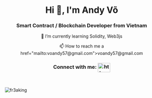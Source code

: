 <h1 align="center">Hi 👋, I'm Andy Võ</h1>

<h3 align="center">Smart Contract / Blockchain Developer from Vietnam<i class="flag flag-vietnam"></i></h3>
<p align="center">🌱 I’m currently learning Solidity, Web3js </p>
<p align="center">📫 How to reach me a href="mailto:voandy57@gmail.com">voandy57@gmail.com</a></p>

<h3 align="center">Connect with me: 
  <a align="center" href="https://linkedin.com/in/https://www.linkedin.com/in/andyvo111/" target="blank"><img align="center" src="https://raw.githubusercontent.com/rahuldkjain/github-profile-readme-generator/master/src/images/icons/Social/linked-in-alt.svg" alt="https://www.linkedin.com/in/andyvo111/" height="30" width="40" /></a>
</h3>
</p>
<br/>
<p>&nbsp;<img align="center" src="https://github-readme-stats.vercel.app/api?username=fr3aking&show_icons=true&locale=en" alt="fr3aking" /></p>

